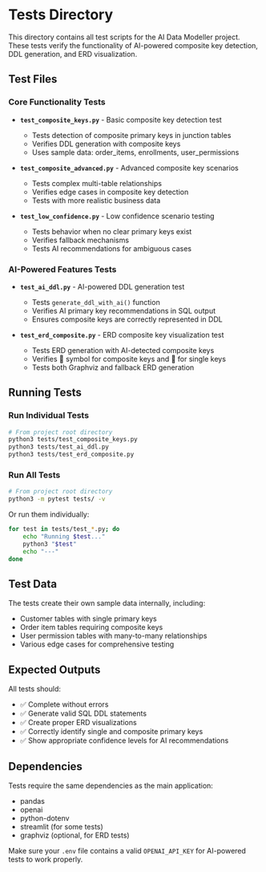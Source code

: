 # Tests Directory

This directory contains all test scripts for the AI Data Modeller project. These tests verify the functionality of AI-powered composite key detection, DDL generation, and ERD visualization.

## Test Files

### Core Functionality Tests

- **`test_composite_keys.py`** - Basic composite key detection test
  - Tests detection of composite primary keys in junction tables
  - Verifies DDL generation with composite keys
  - Uses sample data: order_items, enrollments, user_permissions

- **`test_composite_advanced.py`** - Advanced composite key scenarios
  - Tests complex multi-table relationships
  - Verifies edge cases in composite key detection
  - Tests with more realistic business data

- **`test_low_confidence.py`** - Low confidence scenario testing
  - Tests behavior when no clear primary keys exist
  - Verifies fallback mechanisms
  - Tests AI recommendations for ambiguous cases

### AI-Powered Features Tests

- **`test_ai_ddl.py`** - AI-powered DDL generation test
  - Tests `generate_ddl_with_ai()` function
  - Verifies AI primary key recommendations in SQL output
  - Ensures composite keys are correctly represented in DDL

- **`test_erd_composite.py`** - ERD composite key visualization test
  - Tests ERD generation with AI-detected composite keys
  - Verifies 🔗 symbol for composite keys and 🔑 for single keys
  - Tests both Graphviz and fallback ERD generation

## Running Tests

### Run Individual Tests
```bash
# From project root directory
python3 tests/test_composite_keys.py
python3 tests/test_ai_ddl.py
python3 tests/test_erd_composite.py
```

### Run All Tests
```bash
# From project root directory
python3 -m pytest tests/ -v
```

Or run them individually:
```bash
for test in tests/test_*.py; do
    echo "Running $test..."
    python3 "$test"
    echo "---"
done
```

## Test Data

The tests create their own sample data internally, including:
- Customer tables with single primary keys
- Order item tables requiring composite keys
- User permission tables with many-to-many relationships
- Various edge cases for comprehensive testing

## Expected Outputs

All tests should:
- ✅ Complete without errors
- ✅ Generate valid SQL DDL statements
- ✅ Create proper ERD visualizations
- ✅ Correctly identify single and composite primary keys
- ✅ Show appropriate confidence levels for AI recommendations

## Dependencies

Tests require the same dependencies as the main application:
- pandas
- openai
- python-dotenv
- streamlit (for some tests)
- graphviz (optional, for ERD tests)

Make sure your `.env` file contains a valid `OPENAI_API_KEY` for AI-powered tests to work properly.
